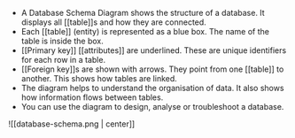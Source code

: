 - A Database Schema Diagram shows the structure of a database. It displays all [[table]]s and how they are connected.
- Each [[table]] (entity) is represented as a blue box. The name of the table is inside the box.
- [[Primary key]] [[attributes]] are underlined. These are unique identifiers for each row in a table.
- [[Foreign key]]s are shown with arrows. They point from one [[table]] to another. This shows how tables are linked.
- The diagram helps to understand the organisation of data. It also shows how information flows between tables.
- You can use the diagram to design, analyse or troubleshoot a database.

![[database-schema.png | center]]